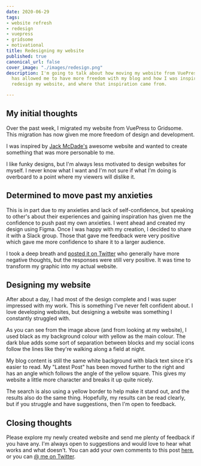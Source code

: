 ```yaml
---
date: 2020-06-29
tags:
- website refresh
- redesign
- vuepress
- gridsome
- motivational
title: Redesigning my website
published: true
canonical_url: false
cover_image: "./images/redesign.png"
description: I'm going to talk about how moving my website from VuePress to Gridsome
  has allowed me to have more freedom with my blog and how I was inspired to completely
  redesign my website, and where that inspiration came from.

---
```

## My initial thoughts

Over the past week, I migrated my website from VuePress to Gridsome. This migration has now given me more freedom of design and development.

I was inspired by [Jack McDade's](https://jackmcdade.com/) awesome website and wanted to create something that was more personable to me.

I like funky designs, but I'm always less motivated to design websites for myself. I never know what I want and I'm not sure if what I'm doing is overboard to a point where my viewers will dislike it.

## Determined to move past my anxieties

This is in part due to my anxieties and lack of self-confidence, but speaking to other's about their experiences and gaining inspiration has given me the confidence to push past my own anxieties. I went ahead and created my design using Figma. Once I was happy with my creation, I decided to share it with a Slack group. Those that gave me feedback were very positive which gave me more confidence to share it to a larger audience.

I took a deep breath and [posted it on Twitter](https://twitter.com/MBrooksUK/status/1276242759813390342) who generally have more negative thoughts, but the responses were still very positive. It was time to transform my graphic into my actual website.

## Designing my website

After about a day, I had most of the design complete and I was super impressed with my work. This is something I've never felt confident about. I love developing websites, but designing a website was something I constantly struggled with.

As you can see from the image above (and from looking at my website), I used black as my background colour with yellow as the main colour. The dark blue adds some sort of separation between blocks and my social icons follow the lines like they're walking along a field at night.

My blog content is still the same white background with black text since it's easier to read. My "Latest Post" has been moved further to the right and has an angle which follows the angle of the yellow square. This gives my website a little more character and breaks it up quite nicely.

The search is also using a yellow border to help make it stand out, and the results also do the same thing. Hopefully, my results can be read clearly, but if you struggle and have suggestions, then I'm open to feedback.

## Closing thoughts

Please explore my newly created website and send me plenty of feedback if you have any. I'm always open to suggestions and would love to hear what works and what doesn't. You can add your own comments to this post [here](https://michaelbrooks.substack.com/p/redesigning-my-website), or you can [@ me on Twitter](https://twitter.com/MBrooksUK).